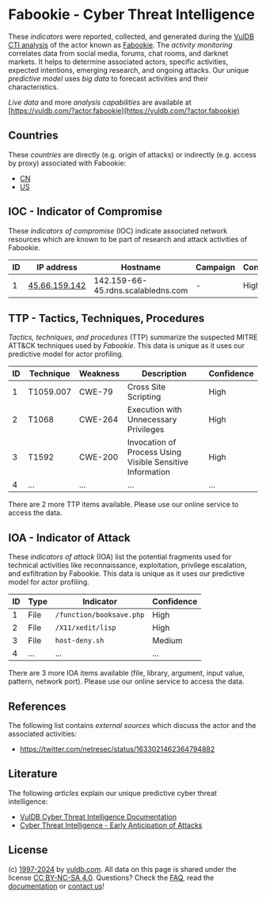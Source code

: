 # Fabookie - Cyber Threat Intelligence

These _indicators_ were reported, collected, and generated during the [VulDB CTI analysis](https://vuldb.com/?kb.cti) of the actor known as [Fabookie](https://vuldb.com/?actor.fabookie). The _activity monitoring_ correlates data from social media, forums, chat rooms, and darknet markets. It helps to determine associated actors, specific activities, expected intentions, emerging research, and ongoing attacks. Our unique _predictive model_ uses _big data_ to forecast activities and their characteristics.

_Live data_ and more _analysis capabilities_ are available at [https://vuldb.com/?actor.fabookie](https://vuldb.com/?actor.fabookie)

## Countries

These _countries_ are directly (e.g. origin of attacks) or indirectly (e.g. access by proxy) associated with Fabookie:

* [CN](https://vuldb.com/?country.cn)
* [US](https://vuldb.com/?country.us)

## IOC - Indicator of Compromise

These _indicators of compromise_ (IOC) indicate associated network resources which are known to be part of research and attack activities of Fabookie.

ID | IP address | Hostname | Campaign | Confidence
-- | ---------- | -------- | -------- | ----------
1 | [45.66.159.142](https://vuldb.com/?ip.45.66.159.142) | 142.159-66-45.rdns.scalabledns.com | - | High

## TTP - Tactics, Techniques, Procedures

_Tactics, techniques, and procedures_ (TTP) summarize the suspected MITRE ATT&CK techniques used by _Fabookie_. This data is unique as it uses our predictive model for actor profiling.

ID | Technique | Weakness | Description | Confidence
-- | --------- | -------- | ----------- | ----------
1 | T1059.007 | CWE-79 | Cross Site Scripting | High
2 | T1068 | CWE-264 | Execution with Unnecessary Privileges | High
3 | T1592 | CWE-200 | Invocation of Process Using Visible Sensitive Information | High
4 | ... | ... | ... | ...

There are 2 more TTP items available. Please use our online service to access the data.

## IOA - Indicator of Attack

These _indicators of attack_ (IOA) list the potential fragments used for technical activities like reconnaissance, exploitation, privilege escalation, and exfiltration by Fabookie. This data is unique as it uses our predictive model for actor profiling.

ID | Type | Indicator | Confidence
-- | ---- | --------- | ----------
1 | File | `/function/booksave.php` | High
2 | File | `/X11/xedit/lisp` | High
3 | File | `host-deny.sh` | Medium
4 | ... | ... | ...

There are 3 more IOA items available (file, library, argument, input value, pattern, network port). Please use our online service to access the data.

## References

The following list contains _external sources_ which discuss the actor and the associated activities:

* https://twitter.com/netresec/status/1633021462364794882

## Literature

The following _articles_ explain our unique predictive cyber threat intelligence:

* [VulDB Cyber Threat Intelligence Documentation](https://vuldb.com/?kb.cti)
* [Cyber Threat Intelligence - Early Anticipation of Attacks](https://www.scip.ch/en/?labs.20201022)

## License

(c) [1997-2024](https://vuldb.com/?kb.changelog) by [vuldb.com](https://vuldb.com/?kb.about). All data on this page is shared under the license [CC BY-NC-SA 4.0](https://creativecommons.org/licenses/by-nc-sa/4.0/). Questions? Check the [FAQ](https://vuldb.com/?kb.faq), read the [documentation](https://vuldb.com/?kb) or [contact us](https://vuldb.com/?contact)!
